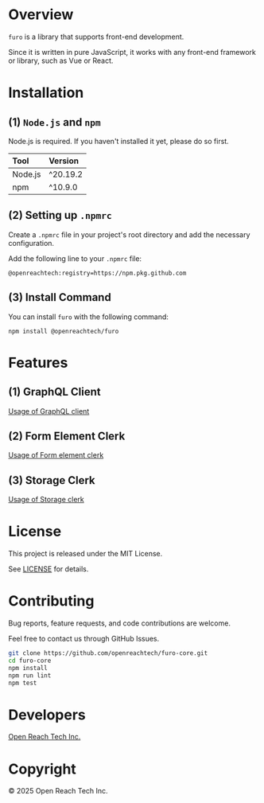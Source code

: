 # Overview

`furo` is a library that supports front-end development.

Since it is written in pure JavaScript, it works with any front-end framework or library, such as Vue or React.

# Installation

## (1) `Node.js` and `npm`

Node.js is required. If you haven't installed it yet, please do so first.

| Tool | Version |
| :-- | :-- |
| Node.js | ^20.19.2 |
| npm | ^10.9.0 |

## (2) Setting up `.npmrc`

Create a `.npmrc` file in your project's root directory and add the necessary configuration.

Add the following line to your `.npmrc` file:

```
@openreachtech:registry=https://npm.pkg.github.com
```

## (3) Install Command

You can install `furo` with the following command:

```
npm install @openreachtech/furo
```

# Features

## (1) GraphQL Client

[Usage of GraphQL client](graphql-client.doc.md)

## (2) Form Element Clerk

[Usage of Form element clerk](form-clerk.doc.md)

## (3) Storage Clerk

[Usage of Storage clerk](storage-clerk.doc.md)

# License

This project is released under the MIT License.

See [LICENSE](./LICENSE) for details.

# Contributing

Bug reports, feature requests, and code contributions are welcome.

Feel free to contact us through GitHub Issues.

```sh
git clone https://github.com/openreachtech/furo-core.git
cd furo-core
npm install
npm run lint
npm test
```

# Developers

[Open Reach Tech Inc.](https://openreach.tech)

# Copyright

© 2025 Open Reach Tech Inc.
